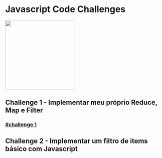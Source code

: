 # Javascript Code Challenges 
<img src="https://upload.wikimedia.org/wikipedia/commons/thumb/9/99/Unofficial_JavaScript_logo_2.svg/1200px-Unofficial_JavaScript_logo_2.svg.png" height="220px">

## Challenge 1 - Implementar meu próprio Reduce, Map e Filter  
### [#challenge 1](https://github.com/MatheusDev20/Javascript-Challenges/tree/master/Map%26Reduce%26Filter)  
## Challenge 2 - Implementar um filtro de items básico  com Javascript 






